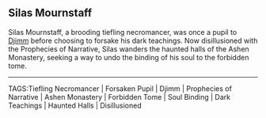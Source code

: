 ## Silas Mournstaff

Silas Mournstaff, a brooding tiefling necromancer, was once a pupil to [Djimm](Djimm.md) before choosing to forsake his dark teachings. Now disillusioned with the Prophecies of Narrative, Silas wanders the haunted halls of the Ashen Monastery, seeking a way to undo the binding of his soul to the forbidden tome.


---

TAGS:Tiefling Necromancer | Forsaken Pupil | Djimm | Prophecies of Narrative | Ashen Monastery | Forbidden Tome | Soul Binding | Dark Teachings | Haunted Halls | Disillusioned
